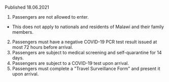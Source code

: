 Published 18.06.2021
1. Passengers are not allowed to enter.
- This does not apply to nationals and residents of Malawi and their family members.
2. Passengers must have a negative COVID-19 PCR test result issued at most 72 hours before arrival.
3. Passengers are subject to medical screening and self-quarantine for 14 days.
4. Passengers are subject to a COVID-19 test upon arrival.
5. Passengers must complete a "Travel Surveillance Form" and present it upon arrival.

